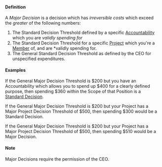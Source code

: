 #### Definition

A *Major Decision* is a decision which has *irreversible costs* which exceed the *greater* of the following numbers:  

1. The Standard Decision Threshold defined by a specific [Accountability](https://github.com/gcassel/Modular-Organizing-Terminology/blob/JOBranch/compound-terms/accountability.md) which you are *validly spending for*
2. The Standard Decision Threshold for a specific [Project](https://github.com/gcassel/Modular-Organizing-Terminology/blob/JOBranch/compound-terms/project.md) which you're a [Member](https://github.com/gcassel/Modular-Organizing-Terminology/blob/JOBranch/terms/member.md) of, and are *validly spending for.
3. The General Standard Decision Threshold as defined by the CEO for unspecified expenditures.


#### Examples

If the General Major Decision Threshold is $200 but you have an Accountability which allows you to spend up $400 for a clearly defined purpose, then spending $360 within the Scope of that Position is a [Standard Decision](https://github.com/gcassel/Modular-Organizing-Terminology/blob/JOBranch/compound-terms/standard-decision.md).

If the General Major Decision Threshold is $200 but your Project has a Major Project Decision Threshold of $500, then spending $300 would be a Standard Decision.

If the General Major Decision Threshold is $200 but your Project has a Major Project Decision Threshold of $500, then spending $510 would be a Major Decision.

#### Note

Major Decisions require the permission of the CEO.
